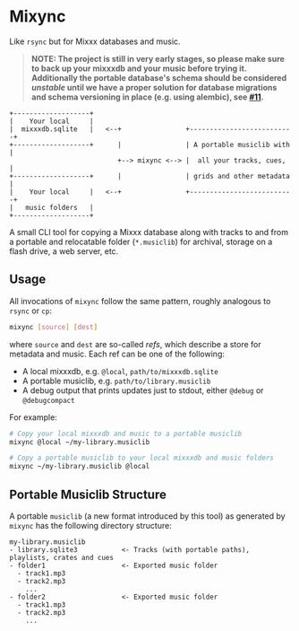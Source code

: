 # Mixync

Like `rsync` but for Mixxx databases and music.

> **NOTE: The project is still in very early stages, so please make sure to back up your mixxxdb and your music before trying it. Additionally the portable database's schema should be considered _unstable_ until we have a proper solution for database migrations and schema versioning in place (e.g. using alembic), see [#11](https://github.com/fwcd/mixync/issues/11).**

```
+-------------------+
|    Your local     |
|  mixxxdb.sqlite   |   <--+                +--------------------------+
+-------------------+      |                | A portable musiclib with |
                           +--> mixync <--> |  all your tracks, cues,  |
+-------------------+      |                | grids and other metadata |
|    Your local     |   <--+                +--------------------------+
|   music folders   |
+-------------------+
```

A small CLI tool for copying a Mixxx database along with tracks to and from a portable and relocatable folder (`*.musiclib`) for archival, storage on a flash drive, a web server, etc.

## Usage

All invocations of `mixync` follow the same pattern, roughly analogous to `rsync` or `cp`:

```sh
mixync [source] [dest]
```

where `source` and `dest` are so-called _refs_, which describe a store for metadata and music. Each ref can be one of the following:

- A local mixxxdb, e.g. `@local`, `path/to/mixxxdb.sqlite`
- A portable musiclib, e.g. `path/to/library.musiclib`
- A debug output that prints updates just to stdout, either `@debug` or `@debugcompact`

For example:

```sh
# Copy your local mixxxdb and music to a portable musiclib
mixync @local ~/my-library.musiclib
```

```sh
# Copy a portable musiclib to your local mixxxdb and music folders
mixync ~/my-library.musiclib @local
```

## Portable Musiclib Structure

A portable `musiclib` (a new format introduced by this tool) as generated by `mixync` has the following directory structure:

```
my-library.musiclib
- library.sqlite3           <- Tracks (with portable paths), playlists, crates and cues
- folder1                   <- Exported music folder
  - track1.mp3
  - track2.mp3
    ...
- folder2                   <- Exported music folder
  - track1.mp3
  - track2.mp3
    ...
```
